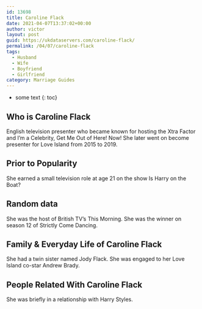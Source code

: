 ```yaml
---
id: 13698
title: Caroline Flack
date: 2021-04-07T13:37:02+00:00
author: victor
layout: post
guid: https://ukdataservers.com/caroline-flack/
permalink: /04/07/caroline-flack
tags:
  - Husband
  - Wife
  - Boyfriend
  - Girlfriend
category: Marriage Guides
---
```


* some text
{: toc}


## Who is Caroline Flack



English television presenter who became known for hosting the Xtra Factor and I&#8217;m a Celebrity, Get Me Out of Here! Now! She later went on become presenter for Love Island from 2015 to 2019.

                
                
                
## Prior to Popularity



She earned a small television role at age 21 on the show Is Harry on the Boat?

                
                
                
## Random data



She was the host of British TV&#8217;s This Morning. She was the winner on season 12 of Strictly Come Dancing.

                
                
                
## Family & Everyday Life of Caroline Flack



She had a twin sister named Jody Flack. She was engaged to her Love Island co-star Andrew Brady.

                
                
                
## People Related With Caroline Flack



She was briefly in a relationship with Harry Styles.

                
              
            
          
          
          